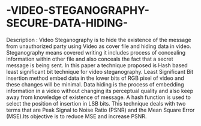 # -VIDEO-STEGANOGRAPHY-SECURE-DATA-HIDING-
Description : Video Steganography is to hide the existence of the message from unauthorized party using Video as cover file and hiding data in video. Steganography means covered writing it includes process of concealing information within other file and also conceals the fact that a secret message is being sent. In this paper a technique proposed is Hash based least significant bit technique for video steganography. Least Significant Bit insertion method embed data in the lower bits of RGB pixel of video and these changes will be minimal. Data hiding is the process of embedding information in a video without changing its perceptual quality and also keep away from knowledge of existence of message. A hash function is used to select the position of insertion in LSB bits. This technique deals with two terms that are Peak Signal to Noise Ratio (PSNR) and the Mean Square Error (MSE).Its objective is to reduce MSE and increase PSNR.
